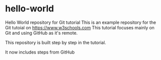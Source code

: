 # hello-world
Hello World repository for Git tutorial
This is an example repository for the Git tutoial on https://www.w3schools.com
This tutorial focuses mainly on Git and using GitHub as it's remote.

This repository is built step by step in the tutorial.

It now includes steps from GitHub
